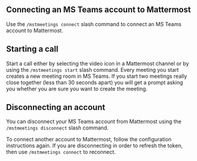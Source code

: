 ## Connecting an MS Teams account to Mattermost

Use the `/mstmeetings connect` slash command to connect an MS Teams account to Mattermost.

## Starting a call

Start a call either by selecting the video icon in a Mattermost channel or by using the `/mstmeetings start` slash command. Every meeting you start creates a new meeting room in MS Teams. If you start two meetings really close together (less than 30 seconds apart) you will get a prompt asking you whether you are sure you want to create the meeting.

## Disconnecting an account

You can disconnect your MS Teams account from Mattermost using the `/mstmeetings disconnect` slash command.

To connect another account to Mattermost, follow the configuration instructions again. If you are disconnecting in order to refresh the token, then use `/mstmeetings connect` to reconnect.
